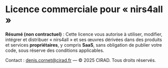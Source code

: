 # Licence commerciale pour « nirs4all »

**Résumé (non contractuel)** : Cette licence vous autorise à utiliser, modifier, intégrer et
distribuer « nirs4all » et ses œuvres dérivées dans des produits et services **propriétaires**,
y compris **SaaS**, sans obligation de publier votre code, sous réserve des conditions applicables.

Contact : <denis.cornet@cirad.fr> — © 2025 CIRAD. Tous droits réservés.
